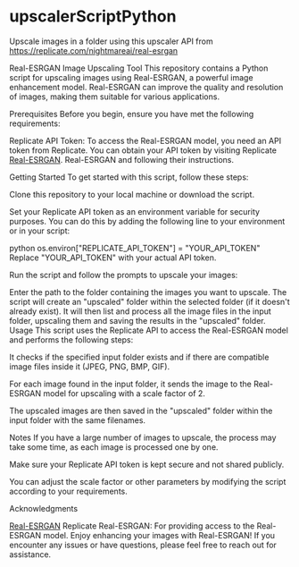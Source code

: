 # upscalerScriptPython
Upscale images in a folder using this upscaler API from https://replicate.com/nightmareai/real-esrgan

Real-ESRGAN Image Upscaling Tool
This repository contains a Python script for upscaling images using Real-ESRGAN, a powerful image enhancement model. Real-ESRGAN can improve the quality and resolution of images, making them suitable for various applications.

Prerequisites
Before you begin, ensure you have met the following requirements:

Replicate API Token: To access the Real-ESRGAN model, you need an API token from Replicate. You can obtain your API token by visiting Replicate 
[Real-ESRGAN](https://replicate.com/nightmareai/real-esrgan). Real-ESRGAN and following their instructions.

Getting Started
To get started with this script, follow these steps:

Clone this repository to your local machine or download the script.

Set your Replicate API token as an environment variable for security purposes. You can do this by adding the following line to your environment or in your script:

python
os.environ["REPLICATE_API_TOKEN"] = "YOUR_API_TOKEN"
Replace "YOUR_API_TOKEN" with your actual API token.

Run the script and follow the prompts to upscale your images:

Enter the path to the folder containing the images you want to upscale.
The script will create an "upscaled" folder within the selected folder (if it doesn't already exist).
It will then list and process all the image files in the input folder, upscaling them and saving the results in the "upscaled" folder.
Usage
This script uses the Replicate API to access the Real-ESRGAN model and performs the following steps:

It checks if the specified input folder exists and if there are compatible image files inside it (JPEG, PNG, BMP, GIF).

For each image found in the input folder, it sends the image to the Real-ESRGAN model for upscaling with a scale factor of 2.

The upscaled images are then saved in the "upscaled" folder within the input folder with the same filenames.

Notes
If you have a large number of images to upscale, the process may take some time, as each image is processed one by one.

Make sure your Replicate API token is kept secure and not shared publicly.

You can adjust the scale factor or other parameters by modifying the script according to your requirements.

Acknowledgments

[Real-ESRGAN](https://replicate.com/nightmareai/real-esrgan)
Replicate Real-ESRGAN: For providing access to the Real-ESRGAN model.
Enjoy enhancing your images with Real-ESRGAN! If you encounter any issues or have questions, please feel free to reach out for assistance.




